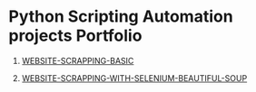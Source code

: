  
# Python Scripting Automation projects Portfolio

1. [WEBSITE-SCRAPPING-BASIC](https://github.com/Isaac-Ayanda/Python-Scripting-portfolio/blob/main/01.Website-scrapping-with-selenium/readme.md)

2. [WEBSITE-SCRAPPING-WITH-SELENIUM-BEAUTIFUL-SOUP](https://github.com/Isaac-Ayanda/Python-Scripting-portfolio/blob/main/02.Website-Login-Automation/readme.md)

